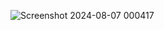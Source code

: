 ![Screenshot 2024-08-07 000417](https://github.com/user-attachments/assets/f2b9c395-7c0a-4205-9406-e482bfcb5470)
